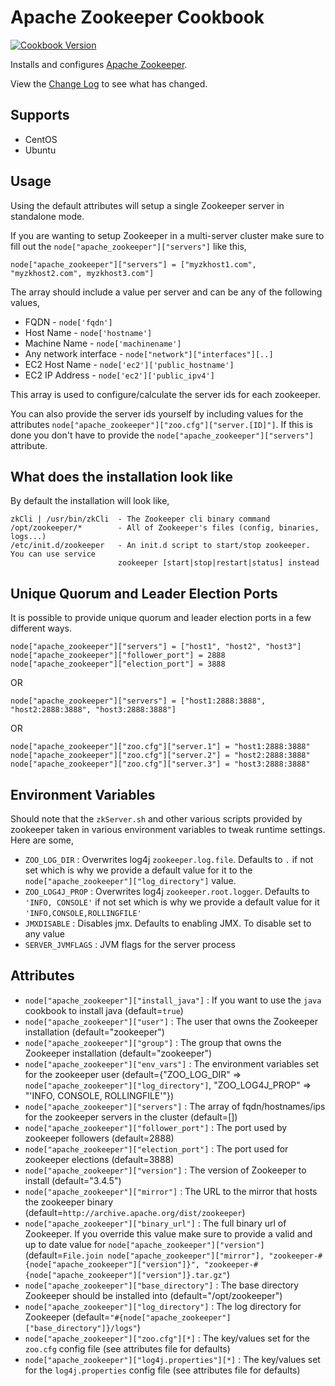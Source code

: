 Apache Zookeeper Cookbook
=========================

[![Cookbook Version](https://img.shields.io/cookbook/v/apache_zookeeper.svg)](https://community.opscode.com/cookbooks/apache_zookeeper)

Installs and configures [Apache Zookeeper](http://zookeeper.apache.org/).

View the [Change Log](https://github.com/bbaugher/apache_zookeeper/blob/master/CHANGELOG.md) to see what has changed.

Supports
--------

 * CentOS
 * Ubuntu

Usage
-----

Using the default attributes will setup a single Zookeeper server in standalone mode.

If you are wanting to setup Zookeeper in a multi-server cluster make sure to fill out the
`node["apache_zookeeper"]["servers"]` like this,

    node["apache_zookeeper"]["servers"] = ["myzkhost1.com", "myzkhost2.com", myzkhost3.com"]

The array should include a value per server and can be any of the following values,

 * FQDN - `node['fqdn']`
 * Host Name - `node['hostname']`
 * Machine Name - `node['machinename']`
 * Any network interface - `node["network"]["interfaces"][..]`
 * EC2 Host Name - `node['ec2']['public_hostname']`
 * EC2 IP Address - `node['ec2']['public_ipv4']`

This array is used to configure/calculate the server ids for each zookeeper.

You can also provide the server ids yourself by including values for the attributes
`node["apache_zookeeper"]["zoo.cfg"]["server.[ID]"]`. If this is done you don't have to provide the
`node["apache_zookeeper"]["servers"]` attribute.

What does the installation look like
------------------------------------

By default the installation will look like,

    zkCli | /usr/bin/zkCli  - The Zookeeper cli binary command
    /opt/zookeeper/*        - All of Zookeeper's files (config, binaries, logs...)
    /etc/init.d/zookeeper   - An init.d script to start/stop zookeeper. You can use service
    				        zookeeper [start|stop|restart|status] instead

Unique Quorum and Leader Election Ports
---------------------------------------

It is possible to provide unique quorum and leader election ports in a few different ways.

    node["apache_zookeeper"]["servers"] = ["host1", "host2", "host3"]
    node["apache_zookeeper"]["follower_port"] = 2888
    node["apache_zookeeper"]["election_port"] = 3888

OR

    node["apache_zookeeper"]["servers"] = ["host1:2888:3888", "host2:2888:3888", "host3:2888:3888"]

OR

    node["apache_zookeeper"]["zoo.cfg"]["server.1"] = "host1:2888:3888"
    node["apache_zookeeper"]["zoo.cfg"]["server.2"] = "host2:2888:3888"
    node["apache_zookeeper"]["zoo.cfg"]["server.3"] = "host3:2888:3888"

Environment Variables
---------------------

Should note that the `zkServer.sh` and other various scripts provided by zookeeper taken in various environment variables to tweak
runtime settings. Here are some,

 * `ZOO_LOG_DIR` : Overwrites log4j `zookeeper.log.file`. Defaults to `.` if not set which is why we provide a default value for it to the `node["apache_zookeeper"]["log_directory"]` value.
 * `ZOO_LOG4J_PROP` : Overwrites log4j `zookeeper.root.logger`. Defaults to `'INFO, CONSOLE'` if not set which is why we provide a default value for it `'INFO,CONSOLE,ROLLINGFILE'`
 * `JMXDISABLE` : Disables jmx. Defaults to enabling JMX. To disable set to any value
 * `SERVER_JVMFLAGS` : JVM flags for the server process

Attributes
----------

 * `node["apache_zookeeper"]["install_java"]` : If you want to use the `java` cookbook to install java (default=`true`)
 * `node["apache_zookeeper"]["user"]` : The user that owns the Zookeeper installation (default="zookeeper")
 * `node["apache_zookeeper"]["group"]` : The group that owns the Zookeeper installation (default="zookeeper")
 * `node["apache_zookeeper"]["env_vars"]` : The environment variables set for the zookeeper user (default={"ZOO_LOG_DIR" => `node["apache_zookeeper"]["log_directory"]`, "ZOO_LOG4J_PROP" => "'INFO, CONSOLE, ROLLINGFILE'"})
 * `node["apache_zookeeper"]["servers"]` : The array of fqdn/hostnames/ips for the zookeeper servers in the cluster (default=[])
 * `node["apache_zookeeper"]["follower_port"]` : The port used by zookeeper followers (default=2888)
 * `node["apache_zookeeper"]["election_port"]` : The port used for zookeeper elections (default=3888)
 * `node["apache_zookeeper"]["version"]` : The version of Zookeeper to install (default="3.4.5")
 * `node["apache_zookeeper"]["mirror"]` : The URL to the mirror that hosts the zookeeper binary (default=`http://archive.apache.org/dist/zookeeper`)
 * `node["apache_zookeeper"]["binary_url"]` : The full binary url of Zookeeper. If you override this value make sure to provide a valid and up to date value for `node["apache_zookeeper"]["version"]` (default=`File.join node["apache_zookeeper"]["mirror"], "zookeeper-#{node["apache_zookeeper"]["version"]}", "zookeeper-#{node["apache_zookeeper"]["version"]}.tar.gz"`)
 * `node["apache_zookeeper"]["base_directory"]` : The base directory Zookeeper should be installed into (default="/opt/zookeeper")
 * `node["apache_zookeeper"]["log_directory"]` : The log directory for Zookeeper (default=`"#{node["apache_zookeeper"]["base_directory"]}/logs"`)
 * `node["apache_zookeeper"]["zoo.cfg"][*]` : The key/values set for the `zoo.cfg` config file (see attributes file for defaults)
 * `node["apache_zookeeper"]["log4j.properties"][*]` : The key/values set for the `log4j.properties` config file (see attributes file for defaults)
